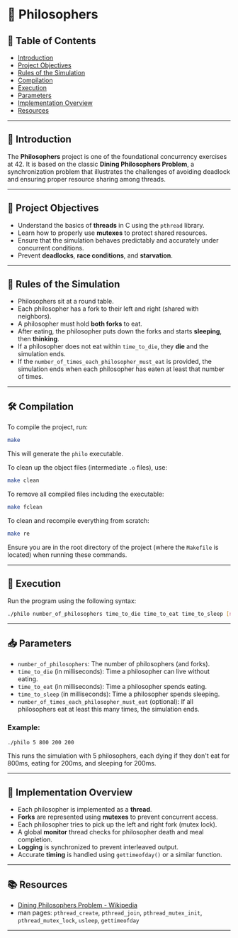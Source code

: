 # 🧠 Philosophers

## 📌 Table of Contents
- [Introduction](#introduction)
- [Project Objectives](#project-objectives)
- [Rules of the Simulation](#rules-of-the-simulation)
- [Compilation](#compilation)
- [Execution](#execution)
- [Parameters](#parameters)
- [Implementation Overview](#implementation-overview)
- [Resources](#resources)

---

## 🧩 Introduction

The **Philosophers** project is one of the foundational concurrency exercises at 42. It is based on the classic **Dining Philosophers Problem**, a synchronization problem that illustrates the challenges of avoiding deadlock and ensuring proper resource sharing among threads.

---

## 🎯 Project Objectives

- Understand the basics of **threads** in C using the `pthread` library.
- Learn how to properly use **mutexes** to protect shared resources.
- Ensure that the simulation behaves predictably and accurately under concurrent conditions.
- Prevent **deadlocks**, **race conditions**, and **starvation**.

---

## 🍝 Rules of the Simulation

- Philosophers sit at a round table.
- Each philosopher has a fork to their left and right (shared with neighbors).
- A philosopher must hold **both forks** to eat.
- After eating, the philosopher puts down the forks and starts **sleeping**, then **thinking**.
- If a philosopher does not eat within `time_to_die`, they **die** and the simulation ends.
- If the `number_of_times_each_philosopher_must_eat` is provided, the simulation ends when each philosopher has eaten at least that number of times.

---

## 🛠 Compilation

To compile the project, run:

```bash
make
````

This will generate the `philo` executable.

To clean up the object files (intermediate `.o` files), use:

```bash
make clean
```

To remove all compiled files including the executable:

```bash
make fclean
```

To clean and recompile everything from scratch:

```bash
make re
```

Ensure you are in the root directory of the project (where the `Makefile` is located) when running these commands.

---

## 🚀 Execution

Run the program using the following syntax:

```bash
./philo number_of_philosophers time_to_die time_to_eat time_to_sleep [number_of_times_each_philosopher_must_eat]
```

---

## 📥 Parameters

* `number_of_philosophers`: The number of philosophers (and forks).
* `time_to_die` (in milliseconds): Time a philosopher can live without eating.
* `time_to_eat` (in milliseconds): Time a philosopher spends eating.
* `time_to_sleep` (in milliseconds): Time a philosopher spends sleeping.
* `number_of_times_each_philosopher_must_eat` (optional): If all philosophers eat at least this many times, the simulation ends.

### Example:

```bash
./philo 5 800 200 200
```

This runs the simulation with 5 philosophers, each dying if they don't eat for 800ms, eating for 200ms, and sleeping for 200ms.

---

## 🧠 Implementation Overview

* Each philosopher is implemented as a **thread**.
* **Forks** are represented using **mutexes** to prevent concurrent access.
* Each philosopher tries to pick up the left and right fork (mutex lock).
* A global **monitor** thread checks for philosopher death and meal completion.
* **Logging** is synchronized to prevent interleaved output.
* Accurate **timing** is handled using `gettimeofday()` or a similar function.

---

## 📚 Resources

* [Dining Philosophers Problem - Wikipedia](https://en.wikipedia.org/wiki/Dining_philosophers_problem)
* man pages: `pthread_create`, `pthread_join`, `pthread_mutex_init`, `pthread_mutex_lock`, `usleep`, `gettimeofday`

---
